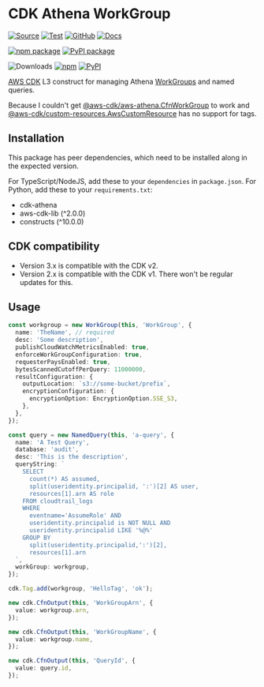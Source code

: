 # CDK Athena WorkGroup

[![Source](https://img.shields.io/badge/Source-GitHub-blue?logo=github)][source]
[![Test](https://github.com/udondan/cdk-athena/workflows/Test/badge.svg)](https://github.com/udondan/cdk-athena/actions?query=workflow%3ATest)
[![GitHub](https://img.shields.io/github/license/udondan/cdk-athena)][license]
[![Docs](https://img.shields.io/badge/Construct%20Hub-cdk--athena-orange)][docs]

[![npm package](https://img.shields.io/npm/v/cdk-athena?color=brightgreen)][npm]
[![PyPI package](https://img.shields.io/pypi/v/cdk-athena?color=brightgreen)][PyPI]

![Downloads](https://img.shields.io/badge/-DOWNLOADS:-brightgreen?color=gray)
[![npm](https://img.shields.io/npm/dt/cdk-athena?label=npm&color=blueviolet)][npm]
[![PyPI](https://img.shields.io/pypi/dm/cdk-athena?label=pypi&color=blueviolet)][PyPI]

[AWS CDK] L3 construct for managing Athena [WorkGroups] and named queries.

Because I couldn't get [@aws-cdk/aws-athena.CfnWorkGroup](https://docs.aws.amazon.com/cdk/api/latest/docs/@aws-cdk_aws-athena.CfnWorkGroup.html) to work and [@aws-cdk/custom-resources.AwsCustomResource](https://docs.aws.amazon.com/cdk/api/latest/docs/@aws-cdk_custom-resources.AwsCustomResource.html) has no support for tags.

## Installation

This package has peer dependencies, which need to be installed along in the expected version.

For TypeScript/NodeJS, add these to your `dependencies` in `package.json`. For Python, add these to your `requirements.txt`:

- cdk-athena
- aws-cdk-lib (^2.0.0)
- constructs (^10.0.0)

## CDK compatibility

- Version 3.x is compatible with the CDK v2.
- Version 2.x is compatible with the CDK v1. There won't be regular updates for this.

## Usage

```typescript
const workgroup = new WorkGroup(this, 'WorkGroup', {
  name: 'TheName', // required
  desc: 'Some description',
  publishCloudWatchMetricsEnabled: true,
  enforceWorkGroupConfiguration: true,
  requesterPaysEnabled: true,
  bytesScannedCutoffPerQuery: 11000000,
  resultConfiguration: {
    outputLocation: `s3://some-bucket/prefix`,
    encryptionConfiguration: {
      encryptionOption: EncryptionOption.SSE_S3,
    },
  },
});

const query = new NamedQuery(this, 'a-query', {
  name: 'A Test Query',
  database: 'audit',
  desc: 'This is the description',
  queryString: `
    SELECT
      count(*) AS assumed,
      split(useridentity.principalid, ':')[2] AS user,
      resources[1].arn AS role
    FROM cloudtrail_logs
    WHERE
      eventname='AssumeRole' AND
      useridentity.principalid is NOT NULL AND
      useridentity.principalid LIKE '%@%'
    GROUP BY
      split(useridentity.principalid,':')[2],
      resources[1].arn
  `,
  workGroup: workgroup,
});

cdk.Tag.add(workgroup, 'HelloTag', 'ok');

new cdk.CfnOutput(this, 'WorkGroupArn', {
  value: workgroup.arn,
});

new cdk.CfnOutput(this, 'WorkGroupName', {
  value: workgroup.name,
});

new cdk.CfnOutput(this, 'QueryId', {
  value: query.id,
});
```

  [AWS CDK]: https://aws.amazon.com/cdk/
  [WorkGroups]: https://docs.aws.amazon.com/athena/latest/ug/manage-queries-control-costs-with-workgroups.html
  [npm]: https://www.npmjs.com/package/cdk-athena
  [PyPI]: https://pypi.org/project/cdk-athena/
  [docs]: https://constructs.dev/packages/cdk-athena
  [source]: https://github.com/udondan/cdk-athena
  [license]: https://github.com/udondan/cdk-athena/blob/main/LICENSE
